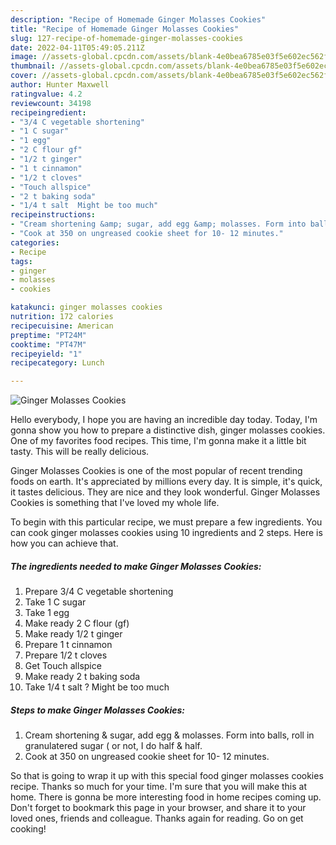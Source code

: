 ```yaml
---
description: "Recipe of Homemade Ginger Molasses Cookies"
title: "Recipe of Homemade Ginger Molasses Cookies"
slug: 127-recipe-of-homemade-ginger-molasses-cookies
date: 2022-04-11T05:49:05.211Z
image: //assets-global.cpcdn.com/assets/blank-4e0bea6785e03f5e602ec562f230caae08da540cada707380b4fe1bbebba43da.png
thumbnail: //assets-global.cpcdn.com/assets/blank-4e0bea6785e03f5e602ec562f230caae08da540cada707380b4fe1bbebba43da.png
cover: //assets-global.cpcdn.com/assets/blank-4e0bea6785e03f5e602ec562f230caae08da540cada707380b4fe1bbebba43da.png
author: Hunter Maxwell
ratingvalue: 4.2
reviewcount: 34198
recipeingredient:
- "3/4 C vegetable shortening"
- "1 C sugar"
- "1 egg"
- "2 C flour gf"
- "1/2 t ginger"
- "1 t cinnamon"
- "1/2 t cloves"
- "Touch allspice"
- "2 t baking soda"
- "1/4 t salt  Might be too much"
recipeinstructions:
- "Cream shortening &amp; sugar, add egg &amp; molasses. Form into balls, roll in granulatered sugar ( or not, I do half &amp; half."
- "Cook at 350 on ungreased cookie sheet for 10- 12 minutes."
categories:
- Recipe
tags:
- ginger
- molasses
- cookies

katakunci: ginger molasses cookies 
nutrition: 172 calories
recipecuisine: American
preptime: "PT24M"
cooktime: "PT47M"
recipeyield: "1"
recipecategory: Lunch

---
```



![Ginger Molasses Cookies](//assets-global.cpcdn.com/assets/blank-4e0bea6785e03f5e602ec562f230caae08da540cada707380b4fe1bbebba43da.png)

Hello everybody, I hope you are having an incredible day today. Today, I'm gonna show you how to prepare a distinctive dish, ginger molasses cookies. One of my favorites food recipes. This time, I'm gonna make it a little bit tasty. This will be really delicious.



Ginger Molasses Cookies is one of the most popular of recent trending foods on earth. It's appreciated by millions every day. It is simple, it's quick, it tastes delicious. They are nice and they look wonderful. Ginger Molasses Cookies is something that I've loved my whole life.


To begin with this particular recipe, we must prepare a few ingredients. You can cook ginger molasses cookies using 10 ingredients and 2 steps. Here is how you can achieve that.

<!--inarticleads1-->

##### The ingredients needed to make Ginger Molasses Cookies:

1. Prepare 3/4 C vegetable shortening
1. Take 1 C sugar
1. Take 1 egg
1. Make ready 2 C flour (gf)
1. Make ready 1/2 t ginger
1. Prepare 1 t cinnamon
1. Prepare 1/2 t cloves
1. Get Touch allspice
1. Make ready 2 t baking soda
1. Take 1/4 t salt ? Might be too much




<!--inarticleads2-->

##### Steps to make Ginger Molasses Cookies:

1. Cream shortening &amp; sugar, add egg &amp; molasses. Form into balls, roll in granulatered sugar ( or not, I do half &amp; half.
1. Cook at 350 on ungreased cookie sheet for 10- 12 minutes.




So that is going to wrap it up with this special food ginger molasses cookies recipe. Thanks so much for your time. I'm sure that you will make this at home. There is gonna be more interesting food in home recipes coming up. Don't forget to bookmark this page in your browser, and share it to your loved ones, friends and colleague. Thanks again for reading. Go on get cooking!
